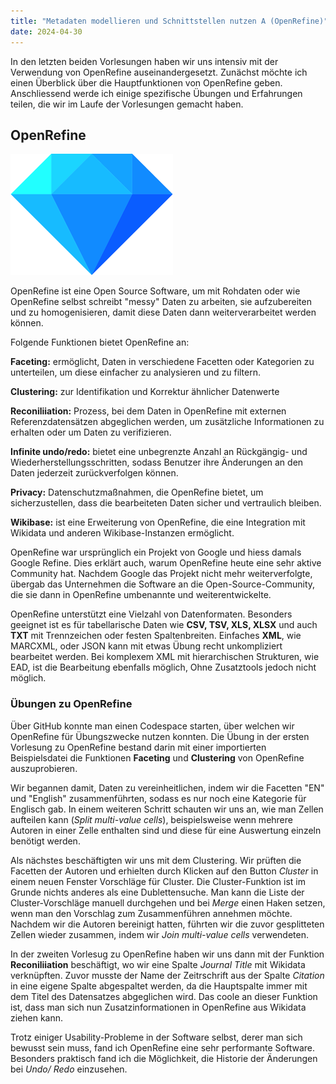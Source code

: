```yaml
---
title: "Metadaten modellieren und Schnittstellen nutzen A (OpenRefine)"
date: 2024-04-30
---
```


In den letzten beiden Vorlesungen haben wir uns intensiv mit der Verwendung von OpenRefine auseinandergesetzt. Zunächst möchte ich einen Überblick über die Hauptfunktionen von OpenRefine geben. Anschliessend werde ich einige spezifische Übungen und Erfahrungen teilen, die wir im Laufe der Vorlesungen gemacht haben.

## OpenRefine

![OpenRefine Logo](image-1.png)

OpenRefine ist eine Open Source Software, um mit Rohdaten oder wie OpenRefine selbst schreibt "messy" Daten zu arbeiten, sie aufzubereiten und zu homogenisieren, damit diese Daten dann weiterverarbeitet werden können.

Folgende Funktionen bietet OpenRefine an: 

**Faceting:** ermöglicht, Daten in verschiedene Facetten oder Kategorien zu unterteilen, um diese einfacher zu analysieren und zu filtern.

**Clustering:** zur Identifikation und Korrektur ähnlicher Datenwerte

**Reconiliiation:** Prozess, bei dem Daten in OpenRefine mit externen Referenzdatensätzen abgeglichen werden, um zusätzliche Informationen zu erhalten oder um Daten zu verifizieren.

**Infinite undo/redo:** bietet eine unbegrenzte Anzahl an Rückgängig- und Wiederherstellungsschritten, sodass Benutzer ihre Änderungen an den Daten jederzeit zurückverfolgen können.

**Privacy:** Datenschutzmaßnahmen, die OpenRefine bietet, um sicherzustellen, dass die bearbeiteten Daten sicher und vertraulich bleiben.

**Wikibase:** ist eine Erweiterung von OpenRefine, die eine Integration mit Wikidata und anderen Wikibase-Instanzen ermöglicht.

OpenRefine war ursprünglich ein Projekt von Google und hiess damals Google Refine. Dies erklärt auch, warum OpenRefine heute eine sehr aktive Community hat. Nachdem Google das Projekt nicht mehr weiterverfolgte, übergab das Unternehmen die Software an die Open-Source-Community, die sie dann in OpenRefine umbenannte und weiterentwickelte.

OpenRefine unterstützt eine Vielzahl von Datenformaten. Besonders geeignet ist es für tabellarische Daten wie **CSV, TSV, XLS, XLSX** und auch **TXT** mit Trennzeichen oder festen Spaltenbreiten. Einfaches **XML**, wie MARCXML, oder JSON kann mit etwas Übung recht unkompliziert bearbeitet werden. Bei komplexem XML mit hierarchischen Strukturen, wie EAD, ist die Bearbeitung ebenfalls möglich, Ohne Zusatztools jedoch nicht möglich. 

### Übungen zu OpenRefine

Über GitHub konnte man einen Codespace starten, über welchen wir OpenRefine für Übungszwecke nutzen konnten. Die Übung in der ersten Vorlesung zu OpenRefine bestand darin mit einer importierten Beispielsdatei die Funktionen **Faceting** und **Clustering** von OpenRefine auszuprobieren. 

Wir begannen damit, Daten zu vereinheitlichen, indem wir die Facetten "EN" und "English" zusammenführten, sodass es nur noch eine Kategorie für Englisch gab. In einem weiteren Schritt schauten wir uns an, wie man Zellen aufteilen kann (*Split multi-value cells*), beispielsweise wenn mehrere Autoren in einer Zelle enthalten sind und diese für eine Auswertung einzeln benötigt werden.

Als nächstes beschäftigten wir uns mit dem Clustering. Wir prüften die Facetten der Autoren und erhielten durch Klicken auf den Button *Cluster* in einem neuen Fenster Vorschläge für Cluster. Die Cluster-Funktion ist im Grunde nichts anderes als eine Dublettensuche. Man kann die Liste der Cluster-Vorschläge manuell durchgehen und bei *Merge* einen Haken setzen, wenn man den Vorschlag zum Zusammenführen annehmen möchte. Nachdem wir die Autoren bereinigt hatten, führten wir die zuvor gesplitteten Zellen wieder zusammen, indem wir *Join multi-value cells* verwendeten. 

In der zweiten Vorlesug zu OpenRefine haben wir uns dann mit der Funktion **Reconiliiation** beschäftigt, wo wir eine Spalte *Journal Title* mit Wikidata verknüpften. Zuvor musste der Name der Zeitrschrift aus der Spalte *Citation* in eine eigene Spalte abgespaltet werden, da die Hauptspalte immer mit dem Titel des Datensatzes abgeglichen wird. Das coole an dieser Funktion ist, dass man sich nun Zusatzinformationen in OpenRefine aus Wikidata ziehen kann. 

Trotz einiger Usability-Probleme in der Software selbst, derer man sich bewusst sein muss, fand ich OpenRefine eine sehr performante Software. Besonders praktisch fand ich die Möglichkeit, die Historie der Änderungen bei *Undo/ Redo* einzusehen. 

[def]: /_posts/images/OpenRefineLogo.png